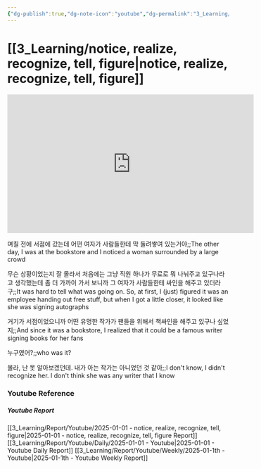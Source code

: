 ```yaml
---
{"dg-publish":true,"dg-note-icon":"youtube","dg-permalink":"3_Learning/notice,-realize,-recognize,-tell,-figure","created-date":"2025-01-01 11:17:12 pm","date":"2025-01-01","type":"youtube","tags":["youtube","english","flashcards"],"aliases":null,"youtuber":"빨모쌤","channelName":"라이브 아카데미","link":"https://www.youtube.com/watch?v=gWC5OvQmSgY","img":"https://img.youtube.com/vi/gWC5OvQmSgY/0.jpg","permalink":"/3_Learning/notice,-realize,-recognize,-tell,-figure/","dgPassFrontmatter":true,"noteIcon":"youtube"}
---
```


# [[3_Learning/notice, realize, recognize, tell, figure\|notice, realize, recognize, tell, figure]]


<div class="container-root"><span></span></div><div><div class="container-root"><iframe width="560" height="315" src="https://www.youtube.com/embed/gWC5OvQmSgY" title="YouTube video player" frameborder="0" allow="accelerometer; autoplay; clipboard-write; encrypted-media; gyroscope; picture-in-picture; web-share" allowfullscreen=""></iframe></div></div>

며칠 전에 서점에 갔는데 어떤 여자가 사람들한테 막 둘려쌓여 있는거야;;The other day, I was at the bookstore and I noticed a woman surrounded by a large crowd
<!--SR:!2025-01-06,4,270-->
무슨 상황이었는지 잘 몰라서 처음에는 그냥 직원 하나가 무료로 뭐 나눠주고 있구나라고 생각했는데 좀 더 가까이 가서 보니까 그 여자가 사람들한테 싸인을 해주고 있더라구;;It was hard to tell what was going on. So, at first, I (just) figured it was an employee handing out free stuff, but when I got a little closer, it looked like she was signing autographs
<!--SR:!2025-01-05,3,250-->
거기가 서점이었으니까 어떤 유명한 작가가 팬들을 위해서 책싸인을 해주고 있구나 싶었지;;And since it was a bookstore, I realized that it could be a famous writer signing books for her fans
<!--SR:!2025-01-05,3,250-->
누구였어?;;who was it?
<!--SR:!2025-01-06,4,270-->
몰라, 난 못 알아보겠던데. 내가 아는 작가는 아니었던 것 같아;;I don't know, I didn't recognize her. I don't think she was any writer that I know
<!--SR:!2025-01-16,10,270-->











### Youtube Reference
##### Youtube Report
[[3_Learning/Report/Youtube/2025-01-01 - notice, realize, recognize, tell, figure\|2025-01-01 - notice, realize, recognize, tell, figure Report]]
[[3_Learning/Report/Youtube/Daily/2025-01-01 - Youtube\|2025-01-01 - Youtube Daily Report]]
[[3_Learning/Report/Youtube/Weekly/2025-01-1th - Youtube\|2025-01-1th - Youtube Weekly Report]]




